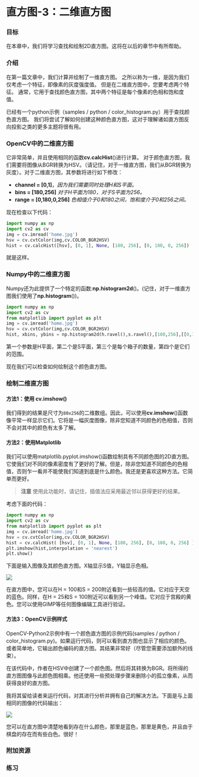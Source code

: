 # 直方图-3：二维直方图


 
   

### 目标

在本章中，我们将学习查找和绘制2D直方图。这将在以后的章节中有所帮助。

### 介绍

在第一篇文章中，我们计算并绘制了一维直方图。 之所以称为一维，是因为我们仅考虑一个特征，即像素的灰度强度值。 但是在二维直方图中，您要考虑两个特征。 通常，它用于查找颜色直方图，其中两个特征是每个像素的色相和饱和度值。 

已经有一个python示例（samples / python / color_histogram.py）用于查找颜色直方图。 我们将尝试了解如何创建这种颜色直方图，这对于理解诸如直方图反向投影之类的更多主题将很有用。

### OpenCV中的二维直方图

它非常简单，并且使用相同的函数**cv.calcHist**()进行计算。 对于颜色直方图，我们需要将图像从BGR转换为HSV。（请记住，对于一维直方图，我们从BGR转换为灰度）。对于二维直方图，其参数将进行如下修改：

- **channel = [0,1]**，*因为我们需要同时处理H和S平面。*
- **bins = [180,256]** *对于H平面为180，对于S平面为256。*
- **range = [0,180,0,256]** *色相值介于0和180之间，饱和度介于0和256之间。*

现在检查以下代码：

```python
import numpy as np
import cv2 as cv
img = cv.imread('home.jpg')
hsv = cv.cvtColor(img,cv.COLOR_BGR2HSV)
hist = cv.calcHist([hsv], [0, 1], None, [180, 256], [0, 180, 0, 256])
```

就是这样。

### Numpy中的二维直方图

Numpy还为此提供了一个特定的函数:**np.histogram2d**()。(记住，对于一维直方图我们使用了**np.histogram**())。

```python
import numpy as np
import cv2 as cv
from matplotlib import pyplot as plt
img = cv.imread('home.jpg')
hsv = cv.cvtColor(img,cv.COLOR_BGR2HSV)
hist, xbins, ybins = np.histogram2d(h.ravel(),s.ravel(),[180,256],[[0,180],[0,256]])
```

第一个参数是H平面，第二个是S平面，第三个是每个箱子的数量，第四个是它们的范围。

现在我们可以检查如何绘制这个颜色直方图。

### 绘制二维直方图
#### 方法1：使用 cv.imshow()

我们得到的结果是尺寸为`80x256`的二维数组。因此，可以使用**cv.imshow**()函数像平常一样显示它们。它将是一幅灰度图像，除非您知道不同颜色的色相值，否则不会对其中的颜色有太多了解。

#### 方法2：使用Matplotlib
我们可以使用matplotlib.pyplot.imshow()函数绘制具有不同颜色图的2D直方图。它使我们对不同的像素密度有了更好的了解。但是，除非您知道不同颜色的色相值，否则乍一看并不能使我们知道到底是什么颜色。我还是更喜欢这种方法。它简单而更好。

> **注意**
使用此功能时，请记住，插值法应采用最近邻以获得更好的结果。

考虑下面的代码： 

```python
import numpy as np
import cv2 as cv
from matplotlib import pyplot as plt
img = cv.imread('home.jpg')
hsv = cv.cvtColor(img,cv.COLOR_BGR2HSV)
hist = cv.calcHist( [hsv], [0, 1], None, [180, 256], [0, 180, 0, 256] )
plt.imshow(hist,interpolation = 'nearest')
plt.show()
```

下面是输入图像及其颜色直方图。X轴显示S值，Y轴显示色相。

![](http://qiniu.aihubs.net/2dhist_matplotlib.jpg)

在直方图中，您可以在H = 100和S = 200附近看到一些较高的值。它对应于天空的蓝色。同样，在H = 25和S = 100附近可以看到另一个峰值。它对应于宫殿的黄色。您可以使用GIMP等任何图像编辑工具进行验证。

#### 方法3：OpenCV示例样式

OpenCV-Python2示例中有一个颜色直方图的示例代码(samples / python / color_histogram.py)。如果运行代码，则可以看到直方图也显示了相应的颜色。或者简单地，它输出颜色编码的直方图。其结果非常好（尽管您需要添加额外的线束）。

在该代码中，作者在HSV中创建了一个颜色图。然后将其转换为BGR。将所得的直方图图像与此颜色图相乘。他还使用一些预处理步骤来删除小的孤立像素，从而获得良好的直方图。

我将其留给读者来运行代码，对其进行分析并拥有自己的解决方法。下面是与上面相同的图像的代码输出： 

![](http://qiniu.aihubs.net/2dhist_opencv.jpg)

您可以在直方图中清楚地看到存在什么颜色，那里是蓝色，那里是黄色，并且由于棋盘的存在而有些白色。很好！

### 附加资源

### 练习